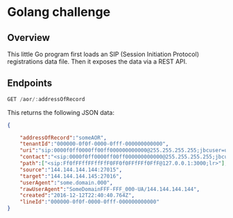 # Golang challenge

## Overview
This little Go program first loads an SIP (Session Initiation Protocol) registrations data file. Then it exposes the data via a REST API.

## Endpoints

```go
GET /aor/:addressOfRecord
```
This returns the following JSON data:

```json
{

    "addressOfRecord":"someAOR",
    "tenantId":"000000-0f0f-0000-0fff-000000000000",
    "uri":"sip:0000f0ff0000ff00ff000000000000@255.255.255.255;jbcuser=user",
    "contact":"<sip:0000f0ff0000ff00ff000000000000@255.255.255.255;jbcuser=user>;methods=\"INVITE, ACK, BYE, CANCEL, OPTIONS, INFO, MESSAGE, SUBSCRIBE, NOTIFY, PRACK, UPDATE, REFER\"",
    "path":["<sip:Ff0fFFffFFffFfF0FF0f0FFfFFf0FfF@127.0.0.1:3000;lr>"],
    "source":"144.144.144.144:27015",
    "target":"144.144.144.145:27016",
    "userAgent":"some.domain.000",
    "rawUserAgent":"SomeDomainFFF-FFF_000-UA/144.144.144.144",
    "created":"2016-12-12T22:40:40.764Z",
    "lineId":"000000-0f0f-0000-0fff-000000000000"
}
```